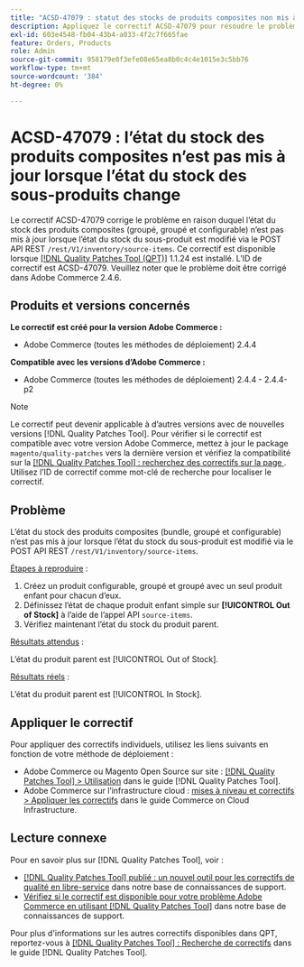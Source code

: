 ```yaml
---
title: "ACSD-47079 : statut des stocks de produits composites non mis à jour lorsque l’état des stocks de sous-produits change"
description: Appliquez le correctif ACSD-47079 pour résoudre le problème Adobe Commerce en raison duquel l’état du stock des produits composites (groupé, groupé et configurable) n’est pas mis à jour lorsque l’état du stock des sous-produits change via le POST API REST /rest/V1/inventory/source-items.
exl-id: 603e4548-fb04-43b4-a033-4f2c7f665fae
feature: Orders, Products
role: Admin
source-git-commit: 958179e0f3efe08e65ea8b0c4c4e1015e3c5bb76
workflow-type: tm+mt
source-wordcount: '384'
ht-degree: 0%

---
```


# ACSD-47079 : l’état du stock des produits composites n’est pas mis à jour lorsque l’état du stock des sous-produits change

Le correctif ACSD-47079 corrige le problème en raison duquel l’état du stock des produits composites (groupé, groupé et configurable) n’est pas mis à jour lorsque l’état du stock du sous-produit est modifié via le POST API REST `/rest/V1/inventory/source-items`. Ce correctif est disponible lorsque [[!DNL Quality Patches Tool (QPT)]](/help/announcements/adobe-commerce-announcements/magento-quality-patches-released-new-tool-to-self-serve-quality-patches.md) 1.1.24 est installé. L’ID de correctif est ACSD-47079. Veuillez noter que le problème doit être corrigé dans Adobe Commerce 2.4.6.

## Produits et versions concernés

**Le correctif est créé pour la version Adobe Commerce :**

* Adobe Commerce (toutes les méthodes de déploiement) 2.4.4

**Compatible avec les versions d’Adobe Commerce :**

* Adobe Commerce (toutes les méthodes de déploiement) 2.4.4 - 2.4.4-p2

>[!NOTE]
>
>Le correctif peut devenir applicable à d’autres versions avec de nouvelles versions [!DNL Quality Patches Tool]. Pour vérifier si le correctif est compatible avec votre version Adobe Commerce, mettez à jour le package `magento/quality-patches` vers la dernière version et vérifiez la compatibilité sur la [[!DNL Quality Patches Tool] : recherchez des correctifs sur la page ](https://experienceleague.adobe.com/tools/commerce-quality-patches/index.html?lang=fr). Utilisez l’ID de correctif comme mot-clé de recherche pour localiser le correctif.

## Problème

L’état du stock des produits composites (bundle, groupé et configurable) n’est pas mis à jour lorsque l’état du stock du sous-produit est modifié via le POST API REST `/rest/V1/inventory/source-items`.

<u>Étapes à reproduire</u> :

1. Créez un produit configurable, groupé et groupé avec un seul produit enfant pour chacun d’eux.
1. Définissez l’état de chaque produit enfant simple sur **[!UICONTROL Out of Stock]** à l’aide de l’appel API `source-items`.
1. Vérifiez maintenant l’état du stock du produit parent.

<u>Résultats attendus</u> :

L’état du produit parent est [!UICONTROL Out of Stock].

<u>Résultats réels</u> :

L’état du produit parent est [!UICONTROL In Stock].

## Appliquer le correctif

Pour appliquer des correctifs individuels, utilisez les liens suivants en fonction de votre méthode de déploiement :

* Adobe Commerce ou Magento Open Source sur site : [[!DNL Quality Patches Tool] > Utilisation](https://experienceleague.adobe.com/docs/commerce-operations/tools/quality-patches-tool/usage.html?lang=fr) dans le guide [!DNL Quality Patches Tool].
* Adobe Commerce sur l’infrastructure cloud : [mises à niveau et correctifs > Appliquer les correctifs](https://experienceleague.adobe.com/docs/commerce-cloud-service/user-guide/develop/upgrade/apply-patches.html?lang=fr) dans le guide Commerce on Cloud Infrastructure.

## Lecture connexe

Pour en savoir plus sur [!DNL Quality Patches Tool], voir :

* [[!DNL Quality Patches Tool] publié : un nouvel outil pour les correctifs de qualité en libre-service](/help/announcements/adobe-commerce-announcements/magento-quality-patches-released-new-tool-to-self-serve-quality-patches.md) dans notre base de connaissances de support.
* [Vérifiez si le correctif est disponible pour votre problème Adobe Commerce en utilisant  [!DNL Quality Patches Tool]](/help/support-tools/patches-available-in-qpt-tool/check-patch-for-magento-issue-with-magento-quality-patches.md) dans notre base de connaissances de support.

Pour plus d&#39;informations sur les autres correctifs disponibles dans QPT, reportez-vous à [[!DNL Quality Patches Tool] : Recherche de correctifs](https://experienceleague.adobe.com/tools/commerce-quality-patches/index.html?lang=fr) dans le guide [!DNL Quality Patches Tool].
